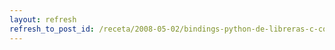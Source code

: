 ```yaml
---
layout: refresh
refresh_to_post_id: /receta/2008-05-02/bindings-python-de-libreras-c-con-sip
---
```

